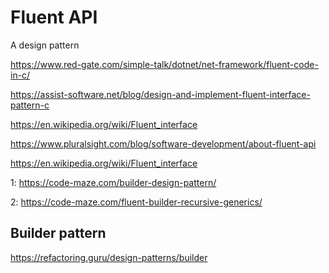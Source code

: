 # Fluent API

A design pattern



https://www.red-gate.com/simple-talk/dotnet/net-framework/fluent-code-in-c/

https://assist-software.net/blog/design-and-implement-fluent-interface-pattern-c

https://en.wikipedia.org/wiki/Fluent_interface

https://www.pluralsight.com/blog/software-development/about-fluent-api

https://en.wikipedia.org/wiki/Fluent_interface



1: https://code-maze.com/builder-design-pattern/

2: https://code-maze.com/fluent-builder-recursive-generics/



## Builder pattern

https://refactoring.guru/design-patterns/builder

